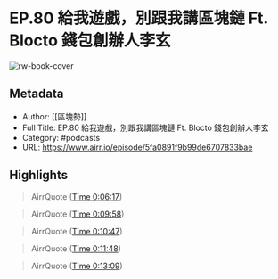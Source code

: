 # EP.80 給我遊戲，別跟我講區塊鏈 Ft. Blocto 錢包創辦人李玄

![rw-book-cover](https://d3mww1g1pfq2pt.cloudfront.net/Avatar/cjzdudbtbbqbj075892bbtlo5/1607924598621.jpg)

## Metadata
- Author: [[區塊勢]]
- Full Title: EP.80 給我遊戲，別跟我講區塊鏈 Ft. Blocto 錢包創辦人李玄
- Category: #podcasts
- URL: https://www.airr.io/episode/5fa0891f9b99de6707833bae

## Highlights
> AirrQuote ([Time 0:06:17](https://www.airr.io/quote/6152729ecceec3ea04c6f1ee))



> AirrQuote ([Time 0:09:58](https://www.airr.io/quote/6152737acceec3ea04c94733))



> AirrQuote ([Time 0:10:47](https://www.airr.io/quote/615273abcceec3ea04c9c717))



> AirrQuote ([Time 0:11:48](https://www.airr.io/quote/615273e7cceec3ea04ca6887))



> AirrQuote ([Time 0:13:09](https://www.airr.io/quote/61527439cceec3ea04cb4f11))



